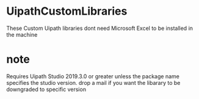 # UipathCustomLibraries
These Custom Uipath libraries dont need Microsoft Excel to be installed in the machine
# note
Requires Uipath Studio 2019.3.0 or greater unless the package name specifies the studio version. drop a mail if you want the libarary to be downgraded to specific version

